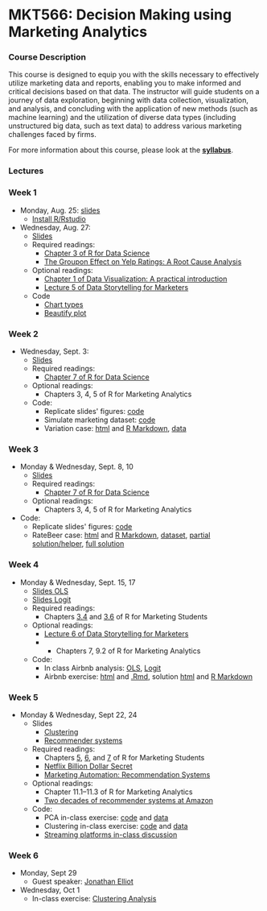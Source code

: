 # MKT566: Decision Making using Marketing Analytics

### Course Description
This course is designed to equip you with the skills necessary to effectively utilize marketing data and reports, enabling you to make informed and critical decisions based on that data. The instructor will guide students on a journey of data exploration, beginning with data collection, visualization, and analysis, and concluding with the application of new methods (such as machine learning) and the utilization of diverse data types (including unstructured big data, such as text data) to address various marketing challenges faced by firms.

For more information about this course, please look at the **[syllabus](https://raw.githack.com/dadepro/mkt566/main/syllabus/mkt566-syllabus-proserpio.pdf)**.

### Lectures

### Week 1
- Monday, Aug. 25: [slides](https://raw.githack.com/dadepro/mkt566/main/w1/w1-1-intro.pdf)
    - [Install R/Rstudio](https://bookdown.org/content/6ef13ea6-4e86-4566-b665-ebcd19d45029/#download-and-install-r-and-rstudio) 
- Wednesday, Aug. 27:
  - [Slides](https://raw.githack.com/dadepro/mkt566/main/w1/w1-2-data-viz.pdf)
  - Required readings:
    - [Chapter 3 of R for Data Science](https://r4ds.had.co.nz/data-visualisation.html)
    - [The Groupon Effect on Yelp Ratings: A Root Cause Analysis](https://papers.ssrn.com/sol3/papers.cfm?abstract_id=2560825)
  - Optional readings:
    - [Chapter 1 of  Data Visualization: A practical introduction](https://socviz.co/lookatdata.html)
    - [Lecture 5 of Data Storytelling for Marketers](https://raw.githack.com/dadepro/mkt-615/main/lectures/07-dataviz/07-dataviz.html#1)
  - Code
    - [Chart types](https://github.com/dadepro/mkt566/blob/main/w1/w1-2-chart-types-class.R)
    - [Beautify plot](https://github.com/dadepro/mkt566/blob/main/w1/w1-2-data-viz-beautify.R)

### Week 2
- Wednesday, Sept. 3:
    - [Slides](https://raw.githack.com/dadepro/mkt566/main/w2/w2-1-exploratory-data-analysis.pdf)
    - Required readings:
      - [Chapter 7 of R for Data Science](https://r4ds.had.co.nz/exploratory-data-analysis.html)
    - Optional readings:
      - Chapters 3, 4, 5 of R for Marketing Analytics
    - Code:
      - Replicate slides' figures: [code](https://github.com/dadepro/mkt566/blob/main/w2/w2-1-eda-marketing-economics-dataset.R)
      - Simulate marketing dataset: [code](w2-1-simulate-marketing-dataset.R)
      - Variation case: [html](https://raw.githack.com/dadepro/mkt566/main/w2/w2-1-variation-case.html) and [R Markdown](https://github.com/dadepro/mkt566/blob/main/w2/w2-1-variation-case.Rmd), [data](https://github.com/dadepro/mkt566/blob/main/w2/data/marketing_eda.csv)
  
### Week 3
- Monday & Wednesday, Sept. 8, 10
  - [Slides](https://raw.githack.com/dadepro/mkt566/main/w3/w3-1-exploratory-data-analysis.pdf)
  - Required readings:
    - [Chapter 7 of R for Data Science](https://r4ds.had.co.nz/exploratory-data-analysis.html)
  - Optional readings:
    - Chapters 3, 4, 5 of R for Marketing Analytics
- Code:
  - Replicate slides' figures: [code](https://github.com/dadepro/mkt566/blob/main/w3/w3-1-eda-marketing-dataset.R)
  - RateBeer case: [html](https://raw.githack.com/dadepro/mkt566/main/w3/beer-case/w3-eda-case.html) and [R Markdown](https://github.com/dadepro/mkt566/blob/main/w3/beer-case/w3-eda-case.Rmd), [dataset](https://github.com/dadepro/mkt566/blob/main/w3/beer-case/w3-ratebeer-sampled.csv.gz), [partial solution/helper](https://raw.githack.com/dadepro/mkt566/main/w3/beer-case/w3-eda-case-helper.html), [full solution](https://raw.githack.com/dadepro/mkt566/main/w3/beer-case/w3-eda-case-solution.html)

### Week 4
- Monday & Wednesday, Sept. 15, 17
    - [Slides OLS](https://raw.githack.com/dadepro/mkt566/main/w4/w4-1-ols.pdf)
    - [Slides Logit](https://raw.githack.com/dadepro/mkt566/main/w4/w4-2-logit.pdf)
    - Required readings:
      - Chapters [3.4](https://bookdown.org/content/6ef13ea6-4e86-4566-b665-ebcd19d45029/secondarydata.html#linear-regression) and [3.6](https://bookdown.org/content/6ef13ea6-4e86-4566-b665-ebcd19d45029/secondarydata.html#logistic) of R for Marketing Students
    - Optional readings:
      - [Lecture 6 of Data Storytelling for Marketers](https://raw.githack.com/dadepro/mkt-615/main/lectures/08-regression/08-regressions.html#1)
      - - Chapters 7, 9.2 of R for Marketing Analytics
    - Code:
      - In class Airbnb analysis: [OLS](https://github.com/dadepro/mkt566/blob/main/w4/w4-1-regression-example-for-class.R), [Logit](https://github.com/dadepro/mkt566/blob/main/w4/w4-2-logit-class.R)
      - Airbnb exercise: [html](https://raw.githack.com/dadepro/mkt566/main/w4/airbnb-case/w4-airbnb-case.html) and [.Rmd](https://github.com/dadepro/mkt566/blob/main/w4/airbnb-case/w4-airbnb-case.Rmd), solution [html](https://raw.githack.com/dadepro/mkt566/main/w4/airbnb-case/w4-airbnb-case-solutions.html) and [R Markdown](https://github.com/dadepro/mkt566/blob/main/w4/airbnb-case/w4-airbnb-case-solutions.Rmd)

### Week 5
- Monday & Wednesday, Sept 22, 24
  - Slides
    - [Clustering](https://raw.githack.com/dadepro/mkt566/main/w5/w5-1-clustering.pdf)
    - [Recommender systems](https://raw.githack.com/dadepro/mkt566/main/w5/w5-2-recommendations.pdf)
  - Required readings:
    - Chapters [5](https://bookdown.org/content/6ef13ea6-4e86-4566-b665-ebcd19d45029/pca_office.html), [6](https://bookdown.org/content/6ef13ea6-4e86-4566-b665-ebcd19d45029/pca_toothpase.html), and [7](https://bookdown.org/content/6ef13ea6-4e86-4566-b665-ebcd19d45029/cluster.html) of R for Marketing Students
    - [Netflix Billion Dollar Secret](https://www.linkedin.com/pulse/netflixs-billion-dollar-secret-how-recommendation-systems-qin-phd-7zece/)
    - [Marketing Automation: Recommendation Systems](https://medium.com/geekculture/marketing-automation-recommendation-systems-ae39d61aa38)
  - Optional readings:
    - Chapter 11.1–11.3 of R for Marketing Analytics
    - [Two decades of recommender systems at Amazon](https://assets.amazon.science/76/9e/7eac89c14a838746e91dde0a5e9f/two-decades-of-recommender-systems-at-amazon.pdf)
  - Code:
    - PCA in-class exercise: [code](https://github.com/dadepro/mkt566/blob/main/w5/w5-1-pca.R) and [data](https://github.com/dadepro/mkt566/blob/main/w5/data/perceptual_map_office.csv)
    - Clustering in-class exercise: [code](https://github.com/dadepro/mkt566/blob/main/w5/w5-1-clustering.R) and [data](https://github.com/dadepro/mkt566/blob/main/w5/data/segmentation_office.xlsx)
    - [Streaming platforms in-class discussion](https://raw.githack.com/dadepro/mkt566/main/w5/case/recommender-discussion-assigment.pdf)

### Week 6
- Monday, Sept 29
  - Guest speaker: [Jonathan Elliot](https://www.linkedin.com/in/jonnynelliott/)
- Wednesday, Oct 1
  - In-class exercise: [Clustering Analysis](https://raw.githack.com/dadepro/mkt566/main/w5/case/w5-clustering-exe.html)
    
      

